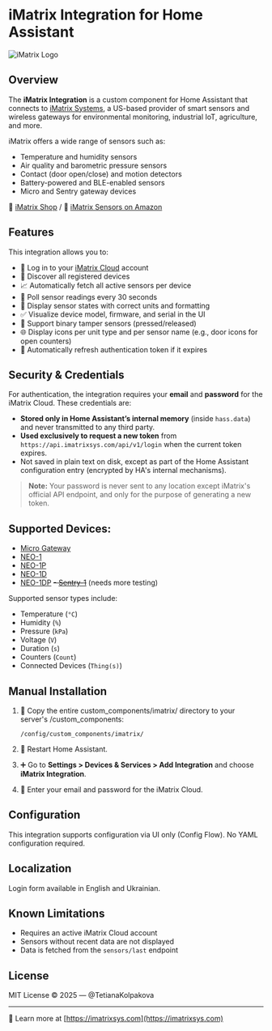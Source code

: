 # iMatrix Integration for Home Assistant

![iMatrix Logo](https://imatrixsys.com/wp-content/uploads/2020/12/Logo-No-Slogan.png)

## Overview

The **iMatrix Integration** is a custom component for Home Assistant that connects to [iMatrix Systems](https://imatrixsys.com/), a US-based provider of smart sensors and wireless gateways for environmental monitoring, industrial IoT, agriculture, and more.

iMatrix offers a wide range of sensors such as:

- Temperature and humidity sensors
- Air quality and barometric pressure sensors
- Contact (door open/close) and motion detectors
- Battery-powered and BLE-enabled sensors
- Micro and Sentry gateway devices

🛒 [iMatrix Shop](https://shop.imatrixsys.com/) /  🛒 [iMatrix Sensors on Amazon](https://www.amazon.com/stores/page/D67B92B5-2D7F-4358-B2A4-A69CD325ECE5)

## Features

This integration allows you to:

- 🔐 Log in to your [iMatrix Cloud](https://app.imatrixsys.com/) account
- 📡 Discover all registered devices
- 📈 Automatically fetch all active sensors per device
- 🔁 Poll sensor readings every 30 seconds
- 🧠 Display sensor states with correct units and formatting
- ✅ Visualize device model, firmware, and serial in the UI
- 🔔 Support binary tamper sensors (pressed/released)
- 🌐 Display icons per unit type and per sensor name (e.g., door icons for open counters)
- 🔄 Automatically refresh authentication token if it expires

## Security & Credentials

For authentication, the integration requires your **email** and **password** for the iMatrix Cloud. These credentials are:
- **Stored only in Home Assistant’s internal memory** (inside `hass.data`) and never transmitted to any third party.
- **Used exclusively to request a new token** from `https://api.imatrixsys.com/api/v1/login` when the current token expires.
- Not saved in plain text on disk, except as part of the Home Assistant configuration entry (encrypted by HA's internal mechanisms).

> **Note:** Your password is never sent to any location except iMatrix's official API endpoint, and only for the purpose of generating a new token.

## Supported Devices:
- [Micro Gateway](https://imatrixsys.com/micro-gateway/)
- [NEO-1](https://imatrixsys.com/neo-1/)
- [NEO-1P](https://imatrixsys.com/neo-1p/)
- [NEO-1D](https://imatrixsys.com/neo-1d/)
- [NEO-1DP](https://imatrixsys.com/neo-1dp/)
~~- [Sentry-1](https://imatrixsys.com/sentry-1/)~~ (needs more testing)

Supported sensor types include:

- Temperature (`°C`)
- Humidity (`%`)
- Pressure (`kPa`)
- Voltage (`V`)
- Duration (`s`)
- Counters (`Count`)
- Connected Devices  (`Thing(s)`)

## Manual Installation

1. 📁 Copy the entire custom_components/imatrix/ directory to your server's <config>/custom_components:
    ```
    /config/custom_components/imatrix/
    ```

2. 🔧 Restart Home Assistant.

3. ➕ Go to **Settings > Devices & Services > Add Integration** and choose **iMatrix Integration**.

4. 🔑 Enter your email and password for the iMatrix Cloud.

## Configuration

This integration supports configuration via UI only (Config Flow). No YAML configuration required.

## Localization

Login form available in English and Ukrainian.

## Known Limitations

- Requires an active iMatrix Cloud account
- Sensors without recent data are not displayed
- Data is fetched from the `sensors/last` endpoint

## License

MIT License © 2025 — @TetianaKolpakova

---

🔗 Learn more at [https://imatrixsys.com](https://imatrixsys.com)
